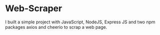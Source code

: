 # Web-Scraper
I built a simple project with JavaScript, NodeJS, Express JS and two npm packages axios and cheerio to scrap a web page.
